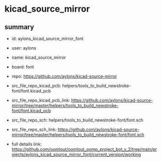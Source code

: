 # kicad_source_mirror
 
## summary 
* id: aylons_kicad_source_mirror_font
* user: aylons
* name: kicad_source_mirror
* board: font
* repo: https://github.com/aylons/kicad-source-mirror
* src_file_repo_kicad_pcb: helpers/tools_to_build_newstroke-font/font.kicad_pcb
* src_file_repo_kicad_pcb_link: https://github.com/aylons/kicad-source-mirror/tree/master/helpers/tools_to_build_newstroke-font/font.kicad_pcb


* src_file_repo_sch: helpers/tools_to_build_newstroke-font/font.sch
* src_file_repo_sch_link: https://github.com/aylons/kicad-source-mirror/tree/master/helpers/tools_to_build_newstroke-font/font.sch
* full details link: https://github.com/oomlout/oomlout_oomp_project_bot_v_2/tree/main/projects/aylons_kicad_source_mirror_font/current_version/working  







